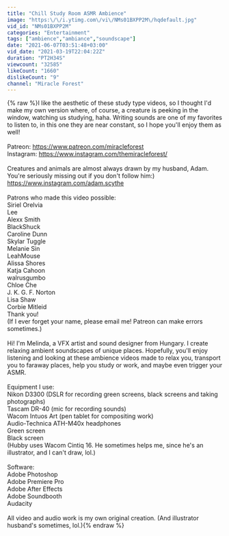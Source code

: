 ```yaml
---
title: "Chill Study Room ASMR Ambience"
image: "https:\/\/i.ytimg.com\/vi\/NMs01BXPP2M\/hqdefault.jpg"
vid_id: "NMs01BXPP2M"
categories: "Entertainment"
tags: ["ambience","ambiance","soundscape"]
date: "2021-06-07T03:51:48+03:00"
vid_date: "2021-03-19T22:04:22Z"
duration: "PT2H34S"
viewcount: "32585"
likeCount: "1660"
dislikeCount: "9"
channel: "Miracle Forest"
---
```

{% raw %}I like the aesthetic of these study type videos, so I thought I'd make my own version where, of course, a creature is peeking in the window, watching us studying, haha. Writing sounds are one of my favorites to listen to, in this one they are near constant, so I hope you'll enjoy them as well!<br /><br />Patreon: <a rel="nofollow" target="blank" href="https://www.patreon.com/miracleforest">https://www.patreon.com/miracleforest</a><br />Instagram: <a rel="nofollow" target="blank" href="https://www.instagram.com/themiracleforest/">https://www.instagram.com/themiracleforest/</a><br /><br />Creatures and animals are almost always drawn by my husband, Adam. You're seriously missing out if you don't follow him:) <a rel="nofollow" target="blank" href="https://www.instagram.com/adam.scythe">https://www.instagram.com/adam.scythe</a><br /><br />Patrons who made this video possible:<br />Siriel Orelvia<br />Lee<br />Alexx Smith<br />BlackShuck<br />Caroline Dunn<br />Skylar Tuggle<br />Melanie Sin<br />LeahMouse<br />Alissa Shores<br />Katja Cahoon<br />walrusgumbo<br />Chloe Che<br />J. K. G. F. Norton<br />Lisa Shaw<br />Corbie Mitleid<br />Thank you!<br />(If I ever forget your name, please email me! Patreon can make errors sometimes.)<br /><br />Hi! I'm Melinda, a VFX artist and sound designer from Hungary. I create relaxing ambient soundscapes of unique places. Hopefully, you'll enjoy listening and looking at these ambience videos made to relax you, transport you to faraway places, help you study or work, and maybe even trigger your ASMR.<br /><br />Equipment I use:<br />Nikon D3300 (DSLR for recording green screens, black screens and taking photographs)<br />Tascam DR-40 (mic for recording sounds)<br />Wacom Intuos Art (pen tablet for compositing work)<br />Audio-Technica ATH-M40x headphones<br />Green screen<br />Black screen<br />(Hubby uses Wacom Cintiq 16. He sometimes helps me, since he's an illustrator, and I can't draw, lol.)<br /><br />Software:<br />Adobe Photoshop<br />Adobe Premiere Pro<br />Adobe After Effects<br />Adobe Soundbooth<br />Audacity<br /><br />All video and audio work is my own original creation. (And illustrator husband's sometimes, lol.){% endraw %}
